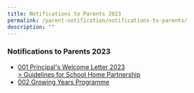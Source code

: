 ```yaml
---
title: Notifications to Parents 2023
permalink: /parent-notification/notifications-to-parents/
description: ""
---
```

### **Notifications to Parents 2023**

* [001 Principal's Welcome Letter 2023](/files/mntp1.pdf)
<br>[> Guidelines for School Home Partnership](/files/mntp1a.pdf)
* [002 Growing Years Programme](/files/mntp2.pdf)